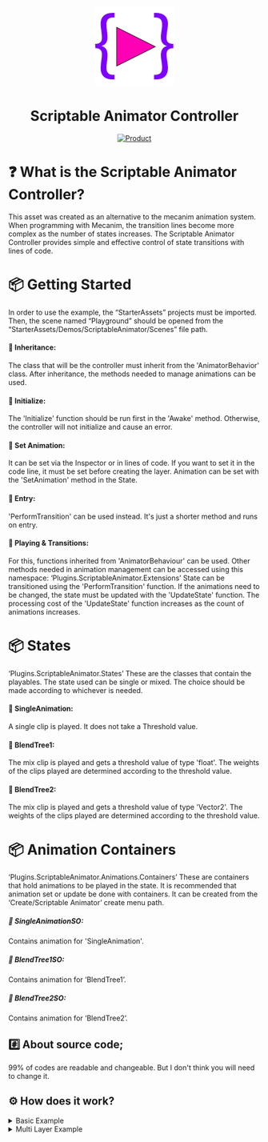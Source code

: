 <p align="center">
    <img width="160" src="./Images/Icon-1.png" alt="ScriptableAnimatorController">
    <h1 align="center">Scriptable Animator Controller</h1>
    <p align="center">
        <a href="https://assetstore.unity.com/packages/tools/animation/scriptable-animator-controller-240117" target="_blank"><img src="https://unity-assetstorev2-prd.storage.googleapis.com/cdn-origin/assets/as/views/common/components/Logo/src/unity-assetstore-logo-new.50ac708aeae28b8b6bf369ece5875fa5.svg" alt="Product" style="height: 32px !important;width: 200px !important;"></a>
    </p>
</p>

# ❓ What is the Scriptable Animator Controller?
This asset was created as an alternative to the mecanim animation system. When programming with Mecanim, the transition lines become more complex as the number of states increases. The Scriptable Animator Controller provides simple and effective control of state transitions with lines of code.

# 📦 Getting Started
In order to use the example, the “StarterAssets” projects must be imported. Then, the scene named “Playground” should be opened from the “StarterAssets/Demos/ScriptableAnimator/Scenes” file path.

#### 📌 Inheritance: 
The class that will be the controller must inherit from the 'AnimatorBehavior' class. After inheritance, the methods needed to manage animations can be used.

#### 📌 Initialize: 
The 'Initialize' function should be run first in the 'Awake' method. Otherwise, the controller will not initialize and cause an error.

#### 📌 Set Animation: 
It can be set via the Inspector or in lines of code. If you want to set it in the code line, it must be set before creating the layer. Animation can be set with the 'SetAnimation' method in the State.

#### 📌 Entry: 
'PerformTransition' can be used instead. It's just a shorter method and runs on entry.

#### 📌 Playing & Transitions: 
For this, functions inherited from 'AnimatorBehaviour' can be used. Other methods needed in animation management can be accessed using this namespace: ‘Plugins.ScriptableAnimator.Extensions’ 
State can be transitioned using the 'PerformTransition' function. If the animations need to be changed, the state must be updated with the 'UpdateState' function. The processing cost of the 'UpdateState' function increases as the count of animations increases.

# 📦 States
 ‘Plugins.ScriptableAnimator.States’
These are the classes that contain the playables. The state used can be single or mixed. The choice should be made according to whichever is needed.

#### 📌 SingleAnimation:
A single clip is played. It does not take a Threshold value.

#### 📌 BlendTree1:
The mix clip is played and gets a threshold value of type 'float'. The weights of the clips played are determined according to the threshold value.

#### 📌 BlendTree2:
The mix clip is played and gets a threshold value of type 'Vector2'. The weights of the clips played are determined according to the threshold value.

# 📦 Animation Containers
‘Plugins.ScriptableAnimator.Animations.Containers’
These are containers that hold animations to be played in the state. It is recommended that animation set or update be done with containers. It can be created from the ‘Create/Scriptable Animator’ create menu path.

##### 📌 SingleAnimationSO: 
Contains animation for 'SingleAnimation'.

##### 📌 BlendTree1SO: 
Contains animation for ‘BlendTree1’.

##### 📌 BlendTree2SO: 
Contains animation for ‘BlendTree2’.

## #️⃣ About source code;
99% of codes are readable and changeable. But I don't think you will need to change it.

## ⚙️ How does it work?
<details><summary>Basic Example</summary>

 ```c#
    public sealed class PlayerAnimatorController : AnimatorBehaviour
    {
        [SerializeField] private SingleAnimation m_JumpStartState;
        [SerializeField] private BlendTree1 m_MovementState;
        [SerializeField] private bool jump;
        [SerializeField] private float speed;

        private void Awake()
        {
            Initialize();
            CreateLayer(LayerConfig.Primary, m_JumpStartState, m_MovementState);
            Entry(m_MovementState);
        }
        private void FixedUpdate()
        {
            if (jump)
            {
                m_JumpStartState.PerformTransition(TransitionConfig.ResetTime);
            }
            else
            {
                m_MovementState.SetParameter(speed);
                m_MovementState.PerformTransition(TransitionConfig.Default);
            }
        }
        private void OnEnable() => Play();
        private void OnDisable() => Stop();
        private void OnDestroy() => DestroyController();
    }
```
</details>

<details><summary>Multi Layer Example</summary>

 ```c#
    public sealed class PlayerAnimatorController1 : AnimatorBehaviour
    {
        [SerializeField] private SingleAnimation m_JumpStartState;
        [SerializeField] private BlendTree1 m_MovementState;
        [SerializeField] private SingleAnimation m_DynamicState;
        [SerializeField] private bool secondLayer;
        [SerializeField] private bool jump;
        [SerializeField] private float speed;

        private void Awake()
        {
            Initialize();
            CreateLayer(LayerConfig.Primary, m_JumpStartState, m_MovementState);
            CreateLayer(LayerConfig.Default, m_DynamicState);
            Entry(m_MovementState);
        }
        private void FixedUpdate()
        {
            // Main Layer: Index -> 0
            if (jump)
            {
                m_JumpStartState.PerformTransition(TransitionConfig.ResetTime);
            }
            else
            {
                m_MovementState.SetParameter(speed);
                m_MovementState.PerformTransition(TransitionConfig.Default);
            }

            // Second Layer: Index -> 1
            if (secondLayer)
            {
                SetLayerWeight(1, 1);
                m_DynamicState.PerformTransition(TransitionConfig.Default);
            }
            else
            {
                SetLayerWeight(1, 0);
            }
        }
        private void OnEnable() => Play();
        private void OnDisable() => Stop();
        private void OnDestroy() => DestroyController();
    }
```
</details>
